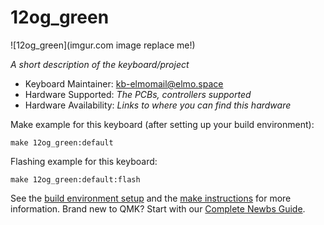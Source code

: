 # 12og_green

![12og_green](imgur.com image replace me!)

*A short description of the keyboard/project*

* Keyboard Maintainer: [kb-elmo<mail@elmo.space>](https://github.com/yourusername)
* Hardware Supported: *The PCBs, controllers supported*
* Hardware Availability: *Links to where you can find this hardware*

Make example for this keyboard (after setting up your build environment):

    make 12og_green:default

Flashing example for this keyboard:

    make 12og_green:default:flash

See the [build environment setup](https://docs.qmk.fm/#/getting_started_build_tools) and the [make instructions](https://docs.qmk.fm/#/getting_started_make_guide) for more information. Brand new to QMK? Start with our [Complete Newbs Guide](https://docs.qmk.fm/#/newbs).
